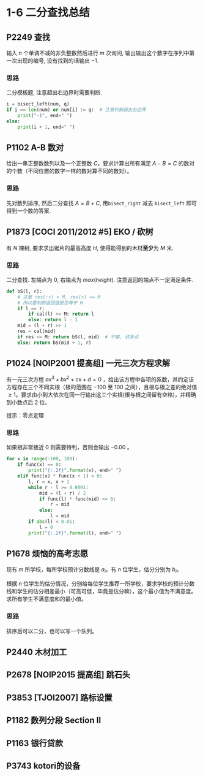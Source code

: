 # 1-6 二分查找总结

## P2249	查找

输入 $n$ 个单调不减的非负整数然后进行 $m$ 次询问, 输出输出这个数字在序列中第一次出现的编号, 没有找到的话输出 $-1$.

### 思路

二分模板题, 注意超出右边界时需要判断.

```python
i = bisect_left(num, q)
if i == len(num) or num[i] != q:  # 注意判断超出右边界
    print("-1", end=" ")
else:
    print(i + 1, end=" ")
```

## P1102	A-B 数对

给出一串正整数数列以及一个正整数 $C$，要求计算出所有满足 $A - B = C$ 的数对的个数（不同位置的数字一样的数对算不同的数对）。

### 思路

先对数列排序, 然后二分查找 $A=B+C$, 用`bisect_right` 减去 `bisect_left` 即可得到一个数的答案.

## P1873	\[COCI 2011/2012 #5\] EKO / 砍树

有 $N$ 棵树, 要求求出锯片的最高高度 $H$, 使得能得到的木材**至少**为 $M$ 米.

### 思路

二分查找. 左端点为 $0$, 右端点为 $max(height)$. 注意返回的端点不一定满足条件.

```python
def bS(l, r):
    # 注意 res[:r] > M, res[r] <= M
    # 所以要判断返回值是否等于 M
    if l == r:
        if cal(l) >= M: return l
        else: return l - 1
    mid = (l + r) >> 1
    res = cal(mid)
    if res <= M: return bS(l, mid)  # 不够, 砍多点
    else: return bS(mid + 1, r)
```

## P1024	\[NOIP2001 提高组\] 一元三次方程求解

有一元三次方程 $a x^3 + b x^2 + c x + d = 0$ ，给出该方程中各项的系数，并约定该方程存在三个不同实根（根的范围在 $-100$ 至 $100$ 之间），且根与根之差的绝对值 $\ge 1$。要求由小到大依次在同一行输出这三个实根(根与根之间留有空格)，并精确到小数点后 $2$ 位。

提示：零点定理

### 思路

如果根非常接近 $0$ 则需要特判，否则会输出 $-0.00$ 。

```python
for x in range(-100, 100):
    if func(x) == 0:
        print("{:.2f}".format(x), end=" ")
    elif func(x) * func(x + 1) < 0:
        l, r = x, x + 1
        while r - l >= 0.0001:
            mid = (l + r) / 2
            if func(l) * func(mid) <= 0:
                r = mid
            else:
                l = mid
        if abs(l) < 0.01:
            l = 0
        print("{:.2f}".format(l), end=" ")
```

## P1678	烦恼的高考志愿

现有 $m$ 所学校，每所学校预计分数线是 $a_i$。有 $n$ 位学生，估分分别为 $b_i$。

根据 $n$ 位学生的估分情况，分别给每位学生推荐一所学校，要求学校的预计分数线和学生的估分相差最小（可高可低，毕竟是估分嘛），这个最小值为不满意度。求所有学生不满意度和的最小值。

### 思路

排序后可以二分，也可以写一个队列。

## P2440	木材加工
## P2678	\[NOIP2015 提高组\] 跳石头
## P3853	\[TJOI2007\] 路标设置
## P1182	数列分段 Section II
## P1163	银行贷款
## P3743	kotori的设备